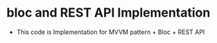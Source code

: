 # bloc and REST API Implementation

- This code is Implementation for MVVM pattern + Bloc + REST API 
